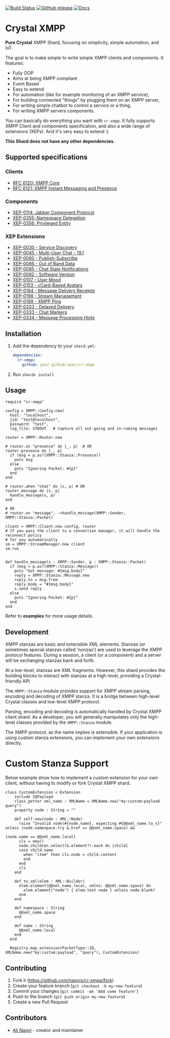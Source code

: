 [![Build Status](https://travis-ci.org/naqvis/cr-xmpp.svg?branch=master)](https://travis-ci.org/naqvis/cr-xmpp)
[![GitHub release](https://img.shields.io/github/release/naqvis/cr-xmpp.svg)](https://github.com/naqvis/cr-xmpp/releases)
[![Docs](https://img.shields.io/badge/docs-available-brightgreen.svg)](https://naqvis.github.io/cr-xmpp/)

# Crystal XMPP

**Pure Crystal** XMPP Shard, focusing on simplicity, simple automation, and IoT.  

The goal is to make simple to write simple XMPP clients and components. It features:

- Fully OOP
- Aims at being XMPP compliant
- Event Based
- Easy to extend
- For automation (like for example monitoring of an XMPP service),
- For building connected "things" by plugging them on an XMPP server,
- For writing simple chatbot to control a service or a thing,
- For writing XMPP servers components.

You can basically do everything you want with `cr-xmpp`. It fully supports XMPP Client and components specification, and also a wide range of extensions (XEPs). And it's very easy to extend :)

**This Shard does not have any other dependencies.**

## Supported specifications

### Clients

- [RFC 6120: XMPP Core](https://xmpp.org/rfcs/rfc6120.html)
- [RFC 6121: XMPP Instant Messaging and Presence](https://xmpp.org/rfcs/rfc6121.html)

### Components

  - [XEP-0114: Jabber Component Protocol](https://xmpp.org/extensions/xep-0114.html)
  - [XEP-0355: Namespace Delegation](https://xmpp.org/extensions/xep-0355.html)
  - [XEP-0356: Privileged Entity](https://xmpp.org/extensions/xep-0356.html)

### XEP Extensions

  - [XEP-0030 - Service Discovery](http://www.xmpp.org/extensions/xep-0030.html)
  - [XEP-0045 - Multi-User Chat - 19.1](http://www.xmpp.org/extensions/xep-0045.html)
  - [XEP-0060 - Publish-Subscribe](http://xmpp.org/extensions/xep-0060.html)
  - [XEP-0066 - Out of Band Data](https://xmpp.org/extensions/xep-0066.html)
  - [XEP-0085 - Chat State Notifications](https://xmpp.org/extensions/xep-0085.html)
  - [XEP-0092 - Software Version](https://xmpp.org/extensions/xep-0092.html)
  - [XEP-0107 - User Mood](https://xmpp.org/extensions/xep-0107.html)
  - [XEP-0153 - vCard-Based Avatars](https://xmpp.org/extensions/xep-0153.html)
  - [XEP-0184 - Message Delivery Receipts](https://xmpp.org/extensions/xep-0184.html)
  - [XEP-0198 - Stream Management](https://xmpp.org/extensions/xep-0198.html#feature)
  - [XEP-0199 - XMPP Ping](https://xmpp.org/extensions/xep-0199.html)
  - [XEP-0203 - Delayed Delivery](http://www.xmpp.org/extensions/xep-0203.html)
  - [XEP-0333 - Chat Markers](https://xmpp.org/extensions/xep-0333.html)
  - [XEP-0334 - Message Processing Hints](https://xmpp.org/extensions/xep-0334.html)
  
## Installation

1. Add the dependency to your `shard.yml`:

   ```yaml
   dependencies:
     cr-xmpp:
       github: your-github-user/cr-xmpp
   ```

2. Run `shards install`

## Usage

```crystal
require "cr-xmpp"

config = XMPP::Config.new(
  host: "localhost",
  jid: "test@localhost",
  password: "test",
  log_file: STDOUT   # Capture all out-going and in-coming messages

router = XMPP::Router.new

# router.on "presence" do |_, p|  # OR
router.presence do |_, p|
  if (msg = p.as?(XMPP::Stanza::Presence))
    puts msg
  else
    puts "Ignoring Packet: #{p}"
  end
end

# router.when "chat" do |s, p| # OR 
router.message do |s, p|
  handle_message(s, p)
end

# OR
# router.on "message", ->handle_message(XMPP::Sender, XMPP::Stanza::Packet)

client = XMPP::Client.new config, router
# If you pass the client to a connection manager, it will handle the reconnect policy
# for you automatically
sm = XMPP::StreamManager.new client
sm.run


def handle_message(s : XMPP::Sender, p : XMPP::Stanza::Packet)
  if (msg = p.as?(XMPP::Stanza::Message))
    puts "Got message: #{msg.body}"
    reply = XMPP::Stanza::Message.new
    reply.to = msg.from
    reply.body = "#{msg.body}"
    s.send reply
  else
    puts "Ignoring Packet: #{p}"
  end
end
```

Refer to **examples** for more usage details.

## Development

XMPP stanzas are basic and extensible XML elements. Stanzas (or sometimes special stanzas called 'nonzas') are used to 
leverage the XMPP protocol features. During a session, a client (or a component) and a server will be exchanging stanzas
back and forth.

At a low-level, stanzas are XML fragments. However, this shard provides the building blocks to interact with
stanzas at a high-level, providing a Crystal-friendly API.

The `XMPP::Stanza` module provides support for XMPP stream parsing, encoding and decoding of XMPP stanza. It is a
bridge between high-level Crystal classes and low-level XMPP protocol.

Parsing, encoding and decoding is automatically handled by Crystal XMPP client shard. As a developer, you will
generally manipulates only the high-level classes provided by the `XMPP::Stanza` module.

The XMPP protocol, as the name implies is extensible. If your application is using custom stanza extensions, you can
implement your own extensions directly.

# Custom Stanza Support

Below example show how to implement a custom extension for your own client, without having to modify or fork Crystal XMPP shard.

```Crystal
class CustomExtension < Extension
    include IQPayload
    class_getter xml_name : XMLName = XMLName.new("my:custom:payload query")
    property node : String = ""

    def self.new(node : XML::Node)
      raise "Invalid node(#{node.name}, expecting #{@@xml_name.to_s}" unless (node.namespace.try &.href == @@xml_name.space) &&
                                                                             (node.name == @@xml_name.local)
      cls = new()
      node.children.select(&.element?).each do |child|
      case child.name
        when "item" then cls.node = child.content
        end
      end
      cls
    end

    def to_xml(elem : XML::Builder)
      elem.element(@@xml_name.local, xmlns: @@xml_name.space) do
        elem.element("node") { elem.text node } unless node.blank?
      end
    end

    def namespace : String
      @@xml_name.space
    end

    def name : String
      @@xml_name.local
    end
  end

  Registry.map_extension(PacketType::IQ, XMLName.new("my:custom:payload", "query"), CustomExtension)
```


## Contributing

1. Fork it (<https://github.com/naqvis/cr-xmpp/fork>)
2. Create your feature branch (`git checkout -b my-new-feature`)
3. Commit your changes (`git commit -am 'Add some feature'`)
4. Push to the branch (`git push origin my-new-feature`)
5. Create a new Pull Request

## Contributors

- [Ali Naqvi](https://github.com/naqvis) - creator and maintainer
